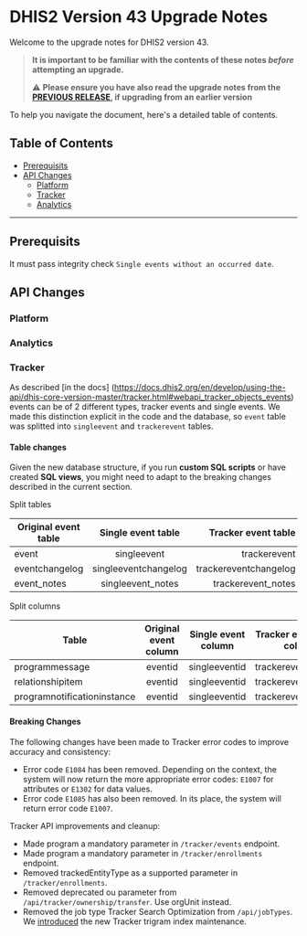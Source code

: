 # DHIS2 Version 43 Upgrade Notes

Welcome to the upgrade notes for DHIS2 version 43.

> **It is important to be familiar with the contents of these notes *before* attempting an upgrade.**
>
> :warning: **Please ensure you have also read the upgrade notes from the [PREVIOUS RELEASE](../2.42/README.md), if upgrading from an earlier version**

To help you navigate the document, here's a detailed table of contents.

## Table of Contents

  - [Prerequisits](#prerequisits)
  - [API Changes](#api-changes)
    - [Platform](#platform)
    - [Tracker](#tracker)
    - [Analytics](#analytics)
---
## Prerequisits

It must pass integrity check `Single events without an occurred date`.

## API Changes

### Platform

### Analytics

### Tracker
As described [in the docs] (https://docs.dhis2.org/en/develop/using-the-api/dhis-core-version-master/tracker.html#webapi_tracker_objects_events)
events can be of 2 different types, tracker events and single events. We made this distinction
explicit in the code and the database, so `event` table was splitted into `singleevent`
and `trackerevent` tables.

#### Table changes

Given the new database structure, if you run **custom SQL scripts** or have created
**SQL views**, you might need to adapt to the breaking changes described in the current section.

Split tables

| Original event table | Single event table   | Tracker event table   |
| ---------------------|:--------------------:|----------------------:|
| event                | singleevent          | trackerevent          |
| eventchangelog       | singleeventchangelog | trackereventchangelog |
| event_notes          | singleevent_notes    | trackerevent_notes    |

Split columns

| Table                       | Original event column | Single event column | Tracker event column |
| ----------------------------|:---------------------:|:-------------------:|---------------------:|
| programmessage              | eventid               | singleeventid       | trackereventid       |
| relationshipitem            | eventid               | singleeventid       | trackereventid       |
| programnotificationinstance | eventid               | singleeventid       | trackereventid       |

#### Breaking Changes

The following changes have been made to Tracker error codes to improve accuracy and consistency:​
- Error code `E1084` has been removed. Depending on the context, the system will now return
the more appropriate error codes: `E1007` for attributes or `E1302` for data values.
- Error code `E1085` has also been removed. In its place, the system will return error code `E1007`.​

Tracker API improvements and cleanup:
- Made program a mandatory parameter in `/tracker/events` endpoint.
- Made program a mandatory parameter in `/tracker/enrollments` endpoint.
- Removed trackedEntityType as a supported parameter in `/tracker/enrollments`.
- Removed deprecated ou parameter from `/api/tracker/ownership/transfer`. Use orgUnit instead.
- Removed the job type Tracker Search Optimization from `/api/jobTypes`. We [introduced](https://docs.dhis2.org/en/use/user-guides/dhis-core-version-master/maintaining-the-system/scheduling.html?h=tracker+search+optimization+master#scheduling_tracker_search_optimization) the new Tracker trigram index maintenance.
